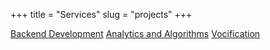+++
title = "Services"
slug = "projects"
+++

[Backend Development](backend-development)
[Analytics and Algorithms](analytics-algorithms)
[Vocification](vocification)